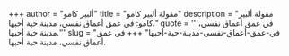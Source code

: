 +++
author = "ألبير كامو"
title = "مقولة ألبير كامو"
description = "مقولة ألبير كامو: في عمق أعماق نفسي، مدينة حية أحبها."
quote = '''في عمق أعماق نفسي، مدينة حية أحبها.''' 
slug = "في-عمق-أعماق-نفسي-مدينة-حية-أحبها"
+++
في عمق أعماق نفسي، مدينة حية أحبها.
